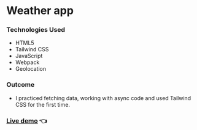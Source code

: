# Weather app

### Technologies Used

- HTML5
- Tailwind CSS
- JavaScript
- Webpack
- Geolocation

### Outcome
- I practiced fetching data, working with async code and used Tailwind CSS for the first time.

### <a href="https://markewycz.github.io/weather-app/">Live demo</a> 👈
